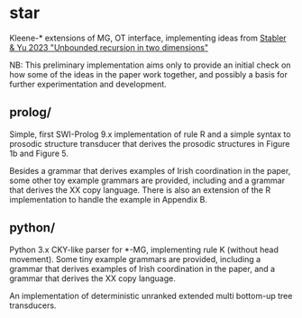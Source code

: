 # star
Kleene-* extensions of MG, OT interface, implementing ideas from
[Stabler & Yu 2023 "Unbounded recursion in two dimensions"](https://blogs.umass.edu/scil/scil-2023/)

NB: This preliminary implementation aims only to provide 
an initial check on how some of the ideas in the paper work together,
and possibly a basis for further experimentation and development.

## prolog/ 

Simple, first SWI-Prolog 9.x implementation of rule R and a simple syntax to prosodic structure transducer that derives the prosodic structures in Figure 1b and Figure 5.

Besides a grammar that derives examples of Irish coordination in the paper, some other toy example grammars are provided, including and a grammar that derives the XX copy language. There is also an extension of the R implementation to handle the example in Appendix B.

## python/ 

Python 3.x CKY-like parser for *-MG, implementing rule K (without head movement). Some tiny example grammars are provided, including a grammar that derives examples of Irish coordination in the paper, and a grammar that derives the XX copy language.

An implementation of deterministic unranked extended multi bottom-up tree transducers.

